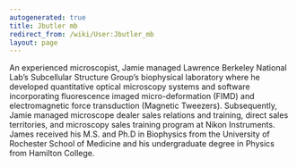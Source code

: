 ```yaml
---
autogenerated: true
title: Jbutler mb
redirect_from: /wiki/User:Jbutler_mb
layout: page
---
```


An experienced microscopist, Jamie managed Lawrence Berkeley National
Lab’s Subcellular Structure Group’s biophysical laboratory where he
developed quantitative optical microscopy systems and software
incorporating fluorescence imaged micro-deformation (FIMD) and
electromagnetic force transduction (Magnetic Tweezers). Subsequently,
Jamie managed microscope dealer sales relations and training, direct
sales territories, and microscopy sales training program at Nikon
Instruments. James received his M.S. and Ph.D in Biophysics from the
University of Rochester School of Medicine and his undergraduate degree
in Physics from Hamilton College.
